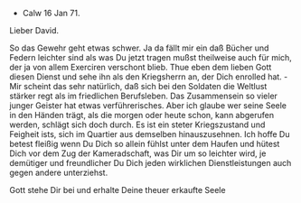 + Calw 16 Jan 71.

Lieber David.

So das Gewehr geht etwas schwer. Ja da fällt mir ein daß Bücher und Federn leichter sind als was Du jetzt tragen mußst theilweise auch für mich, der ja von allem Exerciren verschont blieb. Thue eben dem lieben Gott diesen Dienst und sehe ihn als den Kriegsherrn an, der Dich enrolled hat. - 
Mir scheint das sehr natürlich, daß sich bei den Soldaten die Weltlust stärker regt als im friedlichen Berufsleben. Das Zusammensein so vieler junger Geister hat etwas verführerisches. Aber ich glaube wer seine Seele in den Händen trägt, als die morgen oder heute schon, kann abgerufen werden, schlägt sich doch durch. Es ist ein steter Kriegszustand und Feigheit ists, sich im Quartier aus demselben hinauszusehnen. Ich hoffe Du betest fleißig wenn Du Dich so allein fühlst unter dem Haufen und hütest Dich vor dem Zug der Kameradschaft, was Dir um so leichter wird, je demütiger und freundlicher Du Dich jeden wirklichen Dienstleistungen auch gegen andere unterziehst.

Gott stehe Dir bei und erhalte Deine theuer erkaufte Seele
